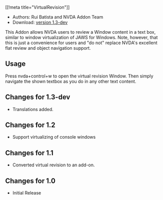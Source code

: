 [[!meta title="VirtualRevision"]]

* Authors: Rui Batista and NVDA Addon Team
* Download: [version 1.3-dev][1]

This Addon allows NVDA users to review a Window content in a text box, similar to window virtualization of JAWS for Windows. Note, however, that this is just a convenience for users and "do not" replace NVDA's excellent flat review and object navigation support.

## Usage ##

Press nvda+control+w to open the virtual revision Window. Then simply navigate the shown textbox as you do in any other text content.

## Changes for 1.3-dev ##

* Translations added.

## Changes for 1.2 ##

* Support virtualizing of console windows

## Changes for 1.1 ##

* Converted virtual revision to an add-on.

## Changes for 1.0 ##

* Initial Release

[1]: http://addons.nvda-project.org/files/get.php?file=VR
